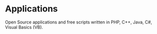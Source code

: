 # Applications
Open Source applications and free scripts written in PHP, C++, Java, C#, Visual Basics (VB).

